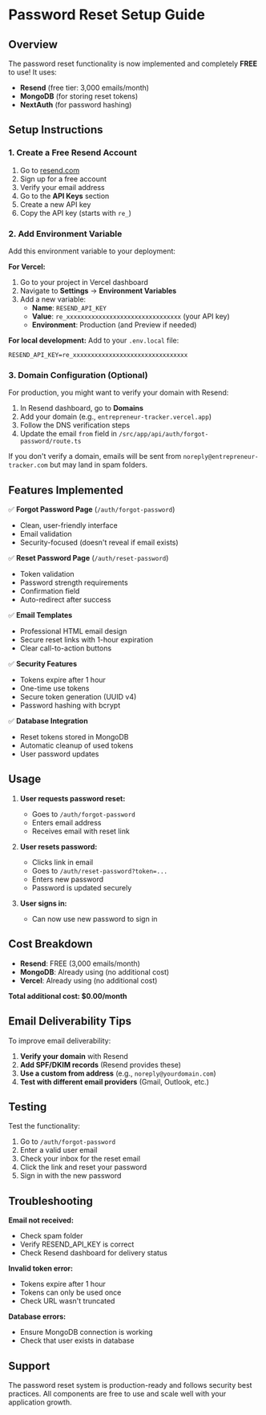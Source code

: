 # Password Reset Setup Guide

## Overview
The password reset functionality is now implemented and completely **FREE** to use! It uses:
- **Resend** (free tier: 3,000 emails/month)
- **MongoDB** (for storing reset tokens)
- **NextAuth** (for password hashing)

## Setup Instructions

### 1. Create a Free Resend Account

1. Go to [resend.com](https://resend.com)
2. Sign up for a free account
3. Verify your email address
4. Go to the **API Keys** section
5. Create a new API key
6. Copy the API key (starts with `re_`)

### 2. Add Environment Variable

Add this environment variable to your deployment:

**For Vercel:**
1. Go to your project in Vercel dashboard
2. Navigate to **Settings** → **Environment Variables**
3. Add a new variable:
   - **Name**: `RESEND_API_KEY`
   - **Value**: `re_xxxxxxxxxxxxxxxxxxxxxxxxxxxxxxxx` (your API key)
   - **Environment**: Production (and Preview if needed)

**For local development:**
Add to your `.env.local` file:
```
RESEND_API_KEY=re_xxxxxxxxxxxxxxxxxxxxxxxxxxxxxxxx
```

### 3. Domain Configuration (Optional)

For production, you might want to verify your domain with Resend:

1. In Resend dashboard, go to **Domains**
2. Add your domain (e.g., `entrepreneur-tracker.vercel.app`)
3. Follow the DNS verification steps
4. Update the email `from` field in `/src/app/api/auth/forgot-password/route.ts`

If you don't verify a domain, emails will be sent from `noreply@entrepreneur-tracker.com` but may land in spam folders.

## Features Implemented

✅ **Forgot Password Page** (`/auth/forgot-password`)
- Clean, user-friendly interface
- Email validation
- Security-focused (doesn't reveal if email exists)

✅ **Reset Password Page** (`/auth/reset-password`)
- Token validation
- Password strength requirements
- Confirmation field
- Auto-redirect after success

✅ **Email Templates**
- Professional HTML email design
- Secure reset links with 1-hour expiration
- Clear call-to-action buttons

✅ **Security Features**
- Tokens expire after 1 hour
- One-time use tokens
- Secure token generation (UUID v4)
- Password hashing with bcrypt

✅ **Database Integration**
- Reset tokens stored in MongoDB
- Automatic cleanup of used tokens
- User password updates

## Usage

1. **User requests password reset:**
   - Goes to `/auth/forgot-password`
   - Enters email address
   - Receives email with reset link

2. **User resets password:**
   - Clicks link in email
   - Goes to `/auth/reset-password?token=...`
   - Enters new password
   - Password is updated securely

3. **User signs in:**
   - Can now use new password to sign in

## Cost Breakdown

- **Resend**: FREE (3,000 emails/month)
- **MongoDB**: Already using (no additional cost)
- **Vercel**: Already using (no additional cost)

**Total additional cost: $0.00/month**

## Email Deliverability Tips

To improve email deliverability:

1. **Verify your domain** with Resend
2. **Add SPF/DKIM records** (Resend provides these)
3. **Use a custom from address** (e.g., `noreply@yourdomain.com`)
4. **Test with different email providers** (Gmail, Outlook, etc.)

## Testing

Test the functionality:

1. Go to `/auth/forgot-password`
2. Enter a valid user email
3. Check your inbox for the reset email
4. Click the link and reset your password
5. Sign in with the new password

## Troubleshooting

**Email not received:**
- Check spam folder
- Verify RESEND_API_KEY is correct
- Check Resend dashboard for delivery status

**Invalid token error:**
- Tokens expire after 1 hour
- Tokens can only be used once
- Check URL wasn't truncated

**Database errors:**
- Ensure MongoDB connection is working
- Check that user exists in database

## Support

The password reset system is production-ready and follows security best practices. All components are free to use and scale well with your application growth. 